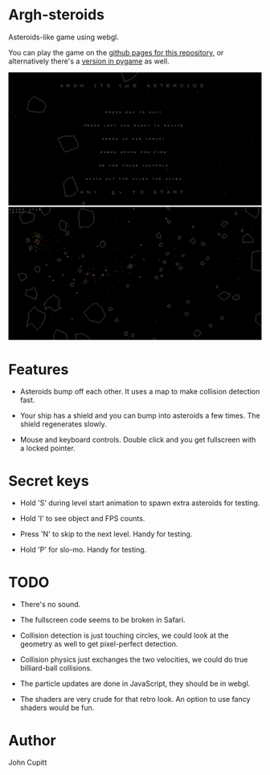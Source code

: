 # Argh-steroids

Asteroids-like game using webgl. 

You can play the game on the [github pages for this
repository](http://jcupitt.github.io/argh-steroids-webgl), or alternatively
there's a [version in pygame](https://github.com/jcupitt/argh-steroids)
as well.

![Start screen](/screenshots/start_screen.png)
![In play](/screenshots/play.png)

# Features

* Asteroids bump off each other. It uses a map to make collision detection
  fast.

* Your ship has a shield and you can bump into asteroids a few times. The
  shield regenerates slowly.

* Mouse and keyboard controls. Double click and you get fullscreen with a
  locked pointer. 

# Secret keys

* Hold 'S' during level start animation to spawn extra asteroids for testing.

* Hold 'I' to see object and FPS counts.

* Press 'N' to skip to the next level. Handy for testing. 

* Hold 'P' for slo-mo. Handy for testing. 

# TODO

* There's no sound. 

* The fullscreen code seems to be broken in Safari.

* Collision detection is just touching circles, we could look at the geometry
  as well to get pixel-perfect detection.

* Collision physics just exchanges the two velocities, we could do true
  billiard-ball collisions.

* The particle updates are done in JavaScript, they should be in webgl.

* The shaders are very crude for that retro look. An option to use fancy
  shaders would be fun. 
 
# Author

John Cupitt

